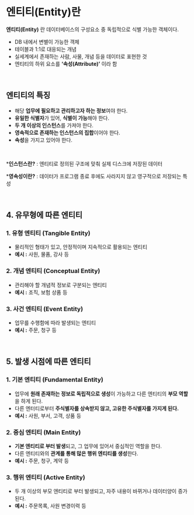 # 엔티티(Entity)란

**엔티티(Entity)** 란 데이터베이스의 구성요소 중 독립적으로 식별 가능한 객체이다.

- DB 내에서 변별이 가능한 객체
- 테이블과 1:1로 대응되는 개념
- 실세계에서 존재하는 사람, 사물, 개념 등을 데이터로 표현한 것
- 엔티티의 하위 요소를 **‘속성(Attribute)’** 이라 함

<br>

## 엔티티의 특징
- 해당 **업무에 필요하고 관리하고자 하는 정보**여야 한다. 
- **유일한 식별자**가 있어, **식별이 가능**해야 한다.
- **두 개 이상의 인스턴스**를 가져야 한다.
- **영속적으로 존재하는 인스턴스의 집합**이어야 한다.
- **속성**을 가지고 있어야 한다.

<br>

***인스턴스란?** : 엔티티로 정의된 구조에 맞춰 실제 디스크에 저장된 데이터

***영속성이란?** : 데이터가 프로그램 종료 후에도 사라지지 않고 영구적으로 저장되는 특성

<br>

## 4. 유무형에 따른 엔티티

### 1. 유형 엔티티 (Tangible Entity)

- 물리적인 형태가 있고, 안정적이며 지속적으로 활용되는 엔티티
- **예시 :** 사원, 물품, 강사 등

### 2. 개념 엔티티 (Conceptual Entity)

- 관리해야 할 개념적 정보로 구분되는 엔티티
- **예시 :** 조직, 보험 상품 등

### 3. 사건 엔티티 (Event Entity)

- 업무를 수행함에 따라 발생되는 엔티티
- **예시 :** 주문, 청구 등

<br>

## 5. 발생 시점에 따른 엔티티

### 1. 기본 엔티티 (Fundamental Entity)

- 업무에 **원래 존재하는 정보로 독립적으로 생성**이 가능하고 다른 엔티티의 **부모 역할**을 하게 된다.
- 다른 엔터티로부터 **주식별자를 상속받지 않고, 고유한 주식별자를 가지게 된다.**
- **예시 :** 사원, 부서, 고객, 상품 등

### 2. 중심 엔티티 (Main Entity)

- **기본 엔티티로 부터 발생**되고, 그 업무에 있어서 중심적인 역할을 한다.
- 다른 엔티티와의 **관계를 통해 많은 행위 엔티티를 생성**한다.
- **예시 :** 주문, 청구, 계약 등

### 3. 행위 엔티티 (Active Entity)

- 두 개 이상의 부모 엔티티로 부터 발생되고, 자주 내용이 바뀌거나 데이터양이 증가된다.
- **예시 :** 주문목록, 사원 변경이력 등
